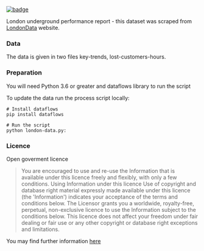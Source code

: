 <a href="https://datahub.io/core/london-underground-report"><img src="https://badgen.net/badge/icon/View%20on%20datahub.io/orange?icon=https://datahub.io/datahub-cube-badge-icon.svg&label&scale=1.25)" alt="badge" /></a>

London underground performance report - this dataset was scraped from [LondonData](https://data.london.gov.uk/) website.


### Data

The data is given in two files key-trends, lost-customers-hours.



### Preparation

You will need Python 3.6 or greater and dataflows library to run the script

To update the data run the process script locally:

```
# Install dataflows
pip install dataflows

# Run the script
python london-data.py:
```

### Licence

Open goverment licence

> You are encouraged to use and re-use the Information that is available under this licence freely and flexibly, with only a few conditions. Using Information under this licence Use of copyright and database right material expressly made available under this licence (the 'Information') indicates your acceptance of the terms and conditions below. The Licensor grants you a worldwide, royalty-free, perpetual, non-exclusive licence to use the Information subject to the conditions below. This licence does not affect your freedom under fair dealing or fair use or any other copyright or database right exceptions and limitations.

You may find further information [here](http://www.nationalarchives.gov.uk/doc/open-government-licence/version/3/)